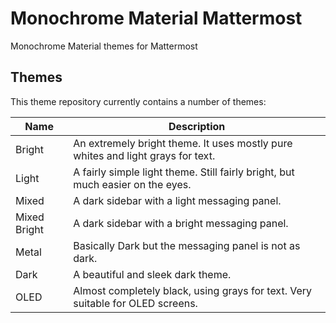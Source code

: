 # Monochrome Material Mattermost

Monochrome Material themes for Mattermost

## Themes

This theme repository currently contains a number of themes:

| Name         | Description                                                                     |
|--------------|---------------------------------------------------------------------------------|
| Bright       | An extremely bright theme. It uses mostly pure whites and light grays for text. |
| Light        | A fairly simple light theme. Still fairly bright, but much easier on the eyes.  |
| Mixed        | A dark sidebar with a light messaging panel.                                    |
| Mixed Bright | A dark sidebar with a bright messaging panel.                                   |
| Metal        | Basically Dark but the messaging panel is not as dark.                          |
| Dark         | A beautiful and sleek dark theme.                                               |
| OLED         | Almost completely black, using grays for text. Very suitable for OLED screens.  |
